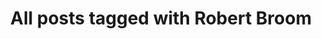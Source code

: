 ---
layout: tag
title: "All posts tagged with Robert Broom"
permalink: /weblog/tags/robert-broom/
taxonomy: Robert Broom
---